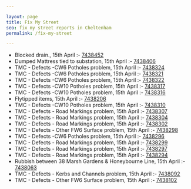 ```yaml
---

layout: page
title: Fix My Street
seo: fix my street reports in Cheltenham
permalink: /fix-my-street

---
```


<!-- fix_marker starts -->

- Blocked drain., 15th April :- [7438452](https://www.fixmystreet.com/report/7438452)
- Dumped Mattress tied to substation, 15th April :- [7438406](https://www.fixmystreet.com/report/7438406)
- TMC - Defects -CW6 Potholes  problem, 15th April :- [7438324](https://www.fixmystreet.com/report/7438324)
- TMC - Defects -CW6 Potholes  problem, 15th April :- [7438321](https://www.fixmystreet.com/report/7438321)
- TMC - Defects -CW6 Potholes  problem, 15th April :- [7438322](https://www.fixmystreet.com/report/7438322)
- TMC - Defects -CW10 Potholes problem, 15th April :- [7438317](https://www.fixmystreet.com/report/7438317)
- TMC - Defects -CW10 Potholes problem, 15th April :- [7438316](https://www.fixmystreet.com/report/7438316)
- Flytipped items, 15th April :- [7438206](https://www.fixmystreet.com/report/7438206)
- TMC - Defects -CW10 Potholes problem, 15th April :- [7438310](https://www.fixmystreet.com/report/7438310)
- TMC - Defects - Road Markings problem, 15th April :- [7438307](https://www.fixmystreet.com/report/7438307)
- TMC - Defects - Road Markings problem, 15th April :- [7438304](https://www.fixmystreet.com/report/7438304)
- TMC - Defects - Road Markings problem, 15th April :- [7438302](https://www.fixmystreet.com/report/7438302)
- TMC - Defects - Other FW6  Surface problem, 15th April :- [7438298](https://www.fixmystreet.com/report/7438298)
- TMC - Defects -CW6 Potholes  problem, 15th April :- [7438296](https://www.fixmystreet.com/report/7438296)
- TMC - Defects - Road Markings problem, 15th April :- [7438299](https://www.fixmystreet.com/report/7438299)
- TMC - Defects - Road Markings problem, 15th April :- [7438297](https://www.fixmystreet.com/report/7438297)
- TMC - Defects - Road Markings problem, 15th April :- [7438294](https://www.fixmystreet.com/report/7438294)
- Rubbish between 38 Marsh Gardens & Honeybourne Line, 15th April :- [7438063](https://www.fixmystreet.com/report/7438063)
- TMC - Defects - Kerbs and Channels problem, 15th April :- [7438092](https://www.fixmystreet.com/report/7438092)
- TMC - Defects - Other FW6  Surface problem, 15th April :- [7438102](https://www.fixmystreet.com/report/7438102)

<!-- fix_marker ends -->